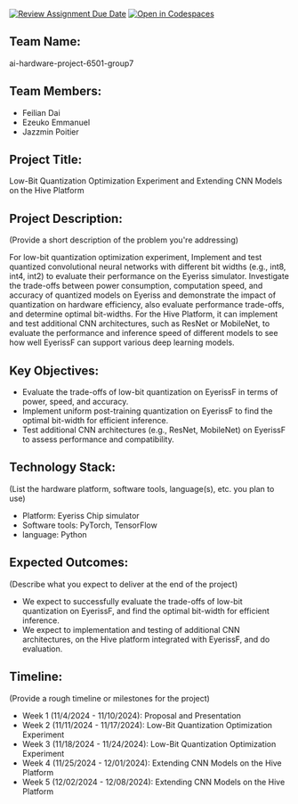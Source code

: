 [![Review Assignment Due Date](https://classroom.github.com/assets/deadline-readme-button-22041afd0340ce965d47ae6ef1cefeee28c7c493a6346c4f15d667ab976d596c.svg)](https://classroom.github.com/a/Buol6fpg)
[![Open in Codespaces](https://classroom.github.com/assets/launch-codespace-2972f46106e565e64193e422d61a12cf1da4916b45550586e14ef0a7c637dd04.svg)](https://classroom.github.com/open-in-codespaces?assignment_repo_id=16915390)
## Team Name: 
ai-hardware-project-6501-group7

## Team Members:
- Feilian Dai
- Ezeuko Emmanuel
- Jazzmin Poitier

## Project Title:

Low-Bit Quantization Optimization Experiment and Extending CNN Models on the Hive Platform

## Project Description:
(Provide a short description of the problem you're addressing)

For low-bit quantization optimization experiment, Implement and test quantized convolutional neural networks 
with different bit widths (e.g., int8, int4, int2) to evaluate their performance on the Eyeriss simulator.
Investigate the trade-offs between power consumption, computation speed, and accuracy of quantized models on Eyeriss and demonstrate the impact of quantization on hardware efficiency, also evaluate performance trade-offs, and determine optimal bit-widths.
For the Hive Platform, it can implement and test additional CNN architectures, such as ResNet or MobileNet, 
to evaluate the performance and inference speed of different models to see how well EyerissF can support various deep learning models.

## Key Objectives:
- Evaluate the trade-offs of low-bit quantization on EyerissF in terms of power, speed, and accuracy.
- Implement uniform post-training quantization on EyerissF to find the optimal bit-width for efficient inference.
- Test additional CNN architectures (e.g., ResNet, MobileNet) on EyerissF to assess performance and compatibility.

## Technology Stack:
(List the hardware platform, software tools, language(s), etc. you plan to use)
- Platform: Eyeriss Chip simulator
- Software tools: PyTorch, TensorFlow
- language: Python

## Expected Outcomes:
(Describe what you expect to deliver at the end of the project)
- We expect to successfully evaluate the trade-offs of low-bit quantization on EyerissF, and find the optimal bit-width for efficient inference.
- We expect to implementation and testing of additional CNN architectures, on the Hive platform integrated with EyerissF, and do evaluation.

## Timeline:
(Provide a rough timeline or milestones for the project)
- Week 1 (11/4/2024 - 11/10/2024): Proposal and Presentation
- Week 2 (11/11/2024 - 11/17/2024): Low-Bit Quantization Optimization Experiment
- Week 3 (11/18/2024 - 11/24/2024): Low-Bit Quantization Optimization Experiment
- Week 4 (11/25/2024 - 12/01/2024): Extending CNN Models on the Hive Platform
- Week 5 (12/02/2024 - 12/08/2024): Extending CNN Models on the Hive Platform
